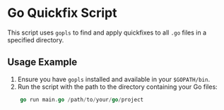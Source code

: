 # Go Quickfix Script

This script uses `gopls` to find and apply quickfixes to all `.go` files in a specified directory.

## Usage Example

1. Ensure you have `gopls` installed and available in your `$GOPATH/bin`.
2. Run the script with the path to the directory containing your Go files:
```go
    go run main.go /path/to/your/go/project
```
